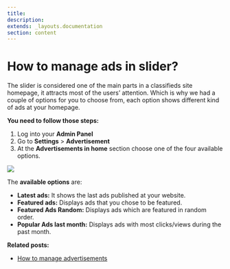```yaml
---
title:
description:
extends: _layouts.documentation
section: content
---
```


# How to manage ads in slider?

The slider is considered one of the main parts in a classifieds site homepage, it attracts most of the users’ attention. Which is why we had a couple of options for you to choose from, each option shows different kind of ads at your homepage.

**You need to follow those steps:**

1.  Log into your  **Admin Panel**
2.  Go to  **Settings**  >  **Advertisement**
3.  At the  **Advertisements in home**  section choose one of the four available options.

![](https://github.com/yclas/guides/blob/master/images/ads%20in%20slider.jpg)

The  **available options**  are:

- **Latest ads:**  It shows the last ads published at your website.
- **Featured ads:**  Displays ads that you chose to be featured.
- **Featured Ads Random:**  Displays ads which are featured in random order.
- **Popular Ads last month:**  Displays ads with most clicks/views during the past month.

**Related posts:**

- [How to manage advertisements](/docs/advertisement-change-settings-for-ads)

